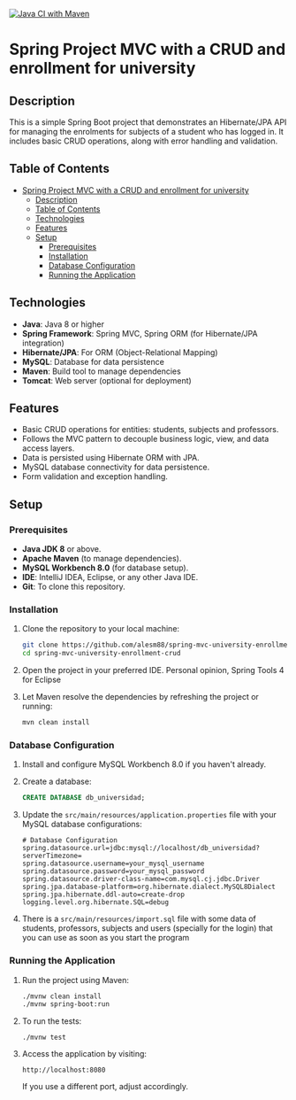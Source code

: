 [![Java CI with Maven](https://github.com/alesm88/spring-mvc-university-enrollment-crud/actions/workflows/maven.yml/badge.svg)](https://github.com/alesm88/spring-mvc-university-enrollment-crud/actions/workflows/maven.yml)

# Spring Project MVC with a CRUD and enrollment for university

## Description
This is a simple Spring Boot project that demonstrates an Hibernate/JPA API for managing the enrolments for subjects of a student who has logged in. It includes basic CRUD operations, along with error handling and validation.

## Table of Contents

- [Spring Project MVC with a CRUD and enrollment for university](#spring-project-mvc-with-a-crud-and-enrollment-for-university)
  - [Description](#description)
  - [Table of Contents](#table-of-contents)
  - [Technologies](#technologies)
  - [Features](#features)
  - [Setup](#setup)
    - [Prerequisites](#prerequisites)
    - [Installation](#installation)
    - [Database Configuration](#database-configuration)
    - [Running the Application](#running-the-application)

## Technologies

- **Java**: Java 8 or higher
- **Spring Framework**: Spring MVC, Spring ORM (for Hibernate/JPA integration)
- **Hibernate/JPA**: For ORM (Object-Relational Mapping)
- **MySQL**: Database for data persistence
- **Maven**: Build tool to manage dependencies
- **Tomcat**: Web server (optional for deployment)

## Features

- Basic CRUD operations for entities: students, subjects and professors.
- Follows the MVC pattern to decouple business logic, view, and data access layers.
- Data is persisted using Hibernate ORM with JPA.
- MySQL database connectivity for data persistence.
- Form validation and exception handling.

## Setup

### Prerequisites

- **Java JDK 8** or above.
- **Apache Maven** (to manage dependencies).
- **MySQL Workbench 8.0** (for database setup).
- **IDE**: IntelliJ IDEA, Eclipse, or any other Java IDE.
- **Git**: To clone this repository.

### Installation

1. Clone the repository to your local machine:

    ```bash
    git clone https://github.com/alesm88/spring-mvc-university-enrollment-crud.git
    cd spring-mvc-university-enrollment-crud
    ```

2. Open the project in your preferred IDE. Personal opinion, Spring Tools 4 for Eclipse

3. Let Maven resolve the dependencies by refreshing the project or running:

    ```bash
    mvn clean install
    ```

### Database Configuration

1. Install and configure MySQL Workbench 8.0 if you haven't already.

2. Create a database:

    ```sql
    CREATE DATABASE db_universidad;
    ```

3. Update the `src/main/resources/application.properties` file with your MySQL database configurations:

    ```properties
    # Database Configuration
    spring.datasource.url=jdbc:mysql://localhost/db_universidad?serverTimezone=
    spring.datasource.username=your_mysql_username
    spring.datasource.password=your_mysql_password
    spring.datasource.driver-class-name=com.mysql.cj.jdbc.Driver
    spring.jpa.database-platform=org.hibernate.dialect.MySQL8Dialect
    spring.jpa.hibernate.ddl-auto=create-drop
    logging.level.org.hibernate.SQL=debug
    ```
4. There is a `src/main/resources/import.sql` file with some data of students, professors, subjects and users (specially for the login) that you can use as soon as you start the program
   
### Running the Application

1. Run the project using Maven:

    ```bash
    ./mvnw clean install
    ./mvnw spring-boot:run
    ```
2. To run the tests:

    ```
    ./mvnw test
    ```

3. Access the application by visiting:

    ```
    http://localhost:8080
    ```
    
    If you use a different port, adjust accordingly.
